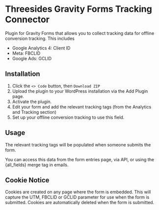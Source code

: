 # Threesides Gravity Forms Tracking Connector

Plugin for Gravity Forms that allows you to collect tracking data for offline conversion tracking.
This includes

- Google Analytics 4: Client ID
- Meta: FBCLID
- Google Ads: GCLID

## Installation

1. Click the `<> Code` button, then `Download ZIP`
2. Upload the plugin to your WordPress installation via the Add Plugin page.
3. Activate the plugin.
4. Edit your form and add the relevant tracking tags (from the Analytics and Tracking section)
5. Set up your offline conversion tracking to use this field.

## Usage

The relevant tracking tags will be populated when someone submits the form.

You can access this data from the form entries page, via API, or using the {all_fields} merge tag in emails.

## Cookie Notice

Cookies are created on any page where the form is embedded. This will capture the UTM, FBCLID or GCLID parameter for use when the form is submitted. Cookies are automatically deleted when the form is submitted.
